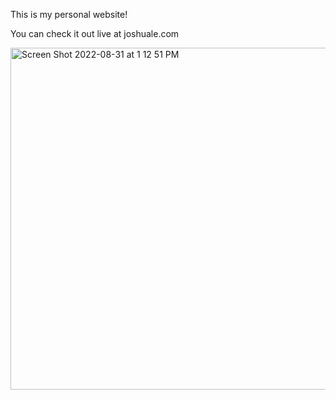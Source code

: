 This is my personal website!

You can check it out live at joshuale.com

<img width="547" alt="Screen Shot 2022-08-31 at 1 12 51 PM" src="https://user-images.githubusercontent.com/59464508/187739222-73d3fb83-2c62-48c8-9346-4e4ab8f35817.png">
